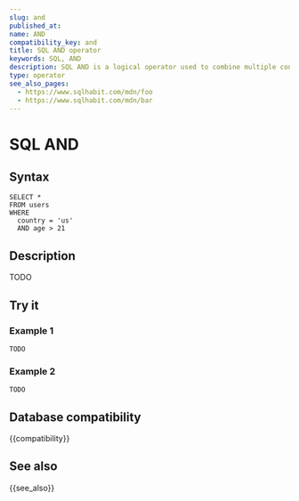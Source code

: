 ```yaml
---
slug: and
published_at:
name: AND
compatibility_key: and
title: SQL AND operator
keywords: SQL, AND
description: SQL AND is a logical operator used to combine multiple conditions, typically used inside a WHERE clause.
type: operator
see_also_pages:
  - https://www.sqlhabit.com/mdn/foo
  - https://www.sqlhabit.com/mdn/bar
---
```


# SQL AND

## Syntax

~~~pgsql
SELECT *
FROM users
WHERE
  country = 'us'
  AND age > 21
~~~

## Description

TODO

## Try it

### Example 1

~~~pgsql
TODO
~~~

### Example 2

~~~pgsql
TODO
~~~

## Database compatibility

{{compatibility}}

## See also

{{see_also}}

